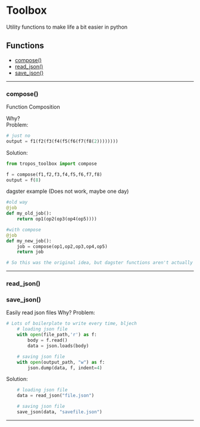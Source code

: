 # Toolbox
Utility functions to make life a bit easier in python 

## Functions
- [compose()](#compose)
- [read_json()](#read_json)
- [save_json()](#save_json)
---
### compose()
Function Composition

Why?  
Problem:

```python
# just no 
output = f1(f2(f3(f4(f5(f6(f7(f8(2))))))))
```

Solution:  

```python
from tropos_toolbox import compose

f = compose(f1,f2,f3,f4,f5,f6,f7,f8)
output = f(8)
```

dagster example (Does not work, maybe one day)
```python
#old way
@job
def my_old_job():
    return op1(op2(op3(op4(op5))))

#with compose
@job
def my_new_job():
    job = compose(op1,op2,op3,op4,op5)
    return job

# So this was the original idea, but dagster functions aren't actually functions. There is some more complex stuff going on in the background. Maybe one day this will work
```
---

### read_json()
### save_json()
Easily read json files
Why?
Problem:

```python
# Lots of boilerplate to write every time, bljech
    # loading json file
    with open(file_path,'r') as f:
        body = f.read()
        data = json.loads(body)

    # saving json file
    with open(output_path, "w") as f: 
        json.dump(data, f, indent=4)

```

Solution:
```python
    # loading json file
    data = read_json("file.json")

    # saving json file
    save_json(data, "savefile.json")
```
---
